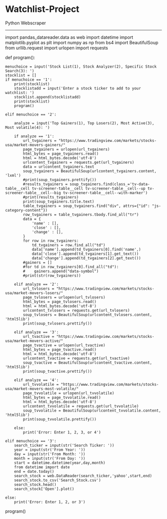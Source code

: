 # Watchlist-Project

Python Webscraper

---------------------------


import pandas_datareader.data as web
import datetime
import matplotlib.pyplot as plt
import numpy as np
from bs4 import BeautifulSoup
from urllib.request import urlopen
import requests


def program():

    menuchoice = input('Stock List(1), Stock Analyzer(2), Specific Stock Search(3): ')
    stocklist = []
    if menuchoice == '1':
        print(stocklist)
        stocklistadd = input('Enter a stock ticker to add to your watchlist: ')
        stocklist.append(stocklistadd)
        print(stocklist)
        program()

    elif menuchoice == '2':
        
        analyze = input('Top Gainers(1), Top Losers(2), Most Active(3), Most volatile(4): ')

        if analyze == '1':
            url_tvgainers = "https://www.tradingview.com/markets/stocks-usa/market-movers-gainers/"
            page_tvgainers = urlopen(url_tvgainers)
            html_bytes = page_tvgainers.read()
            html = html_bytes.decode('utf-8')
            urlcontent_tvgainers = requests.get(url_tvgainers)
            data = urlcontent_tvgainers.text
            soup_tvgainers = BeautifulSoup(urlcontent_tvgainers.content, 'lxml')
            #print(soup_tvgainers.prettify())
            #results_tvgainers = soup_tvgainers.find(class_='tv-data-table__cell tv-screener-table__cell tv-screener-table__cell--up tv-screener-table__cell--big tv-screener-table__cell--with-marker')
            #print(results_tvgainers)
            print(soup_tvgainers.title.text)
            table_tvgainers = soup_tvgainers.find("div", attrs={"id": "js-category-content"})
            row_tvgainers = table_tvgainers.tbody.find_all("tr")
            data = {
                'name' : [],
                'close' : [],
                'change' : [],
            }
            for row in row_tvgainers:
                td_tvgainers = row.find_all("td")
                data['name'].append(td_tvgainers[0].find('name',)
                data['close'].append(td_tvgainers[1].get_text())
                data['change'].append(td_tvgainers[2].get_text())
            #gainers = []
            #for td in row_tvgainers[0].find_all("td"):
            #    gainers.append("data-symbol")
            #print(str(row_tvgainers))

        elif analyze == '2':
            url_tvlosers = "https://www.tradingview.com/markets/stocks-usa/market-movers-losers/"
            page_tvlosers = urlopen(url_tvlosers)
            html_bytes = page_tvlosers.read()
            html = html_bytes.decode('utf-8')
            urlcontent_tvlosers = requests.get(url_tvlosers)
            soup_tvlosers = BeautifulSoup(urlcontent_tvlosers.content, 'html5lib')
            print(soup_tvlosers.prettify())

        elif analyze == '3':
            url_tvactive = "https://www.tradingview.com/markets/stocks-usa/market-movers-active/"
            page_tvactive = urlopen(url_tvactive)
            html_bytes = page_tvactive.read()
            html = html_bytes.decode('utf-8')
            urlcontent_tvactive = requests.get(url_tvactive)
            soup_tvactive = BeautifulSoup(urlcontent_tvactive.content, 'html5lib')
            print(soup_tvactive.prettify())

        elif analyze == '4':
            url_tvvolatile = "https://www.tradingview.com/markets/stocks-usa/market-movers-most-volatile/"
            page_tvvolatile = urlopen(url_tvvolatile)
            html_bytes = page_tvvolatile.read()
            html = html_bytes.decode('utf-8')
            urlcontent_tvvolatile = requests.get(url_tvvolatile)
            soup_tvvolatile = BeautifulSoup(urlcontent_tvvolatile.content, 'html5lib')
            print(soup_tvvolatile.prettify())

        else:
            print('Error: Enter 1, 2, 3, or 4')

    elif menuchoice == '3':
        search_ticker = input(str('Search Ticker: '))
        year = input(str('From Year: '))
        day = input(str('From Month: '))
        month = input(str('From Day: '))
        start = datetime.datetime(year,day,month)
        from datetime import date
        end = date.today()
        search_stock = web.DataReader(search_ticker,'yahoo',start,end)
        search_stock.to_csv('Search_Stock.csv')
        search_stock.head()
        search_stock['Open'].plot()

    else:
        print('Error: Enter 1, 2, or 3')

program()
